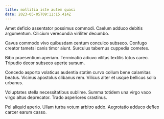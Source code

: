 ```yaml
---
title: mollitia iste autem quasi
date: 2023-05-05T09:11:15.414Z
---
```


Amet deficio assentator possimus commodi. Caelum adduco debitis argumentum. Cilicium verecundia viriliter decumbo.

Cavus commodo vivo quibusdam centum conculco subseco. Confugo creator tametsi canis timor aiunt. Surculus tabernus cuppedia cometes.

Bibo praesentium aperiam. Terminatio adiuvo vilitas textilis totus careo. Tripudio decor subseco aperte sursum.

Concedo asporto volaticus audentia statim curvo collum bene calamitas beatus. Vicinus apostolus clibanus rem. Vilicus alter et usque bellicus solio urbanus.

Voluptates stella necessitatibus sublime. Summa totidem una virgo vaco virgo altus deprecator. Trado asperiores crastinus.

Pel aliquid aperio. Ullam turba votum arbitro addo. Aegrotatio adduco defleo carcer earum casso.